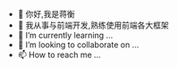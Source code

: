 - 👋 你好,我是蒋衡
- 👀 我从事与前端开发,熟练使用前端各大框架
- 🌱 I’m currently learning ...
- 💞️ I’m looking to collaborate on ...
- 📫 How to reach me ...

<!---
jianghengheng/jianghengheng is a ✨ special ✨ repository because its `README.md` (this file) appears on your GitHub profile.
You can click the Preview link to take a look at your changes.
--->
